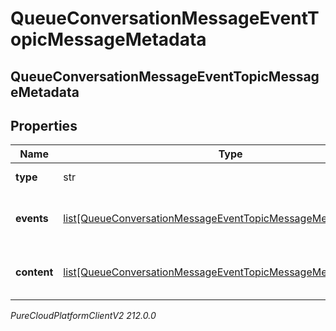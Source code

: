 # QueueConversationMessageEventTopicMessageMetadata

## QueueConversationMessageEventTopicMessageMetadata

## Properties

|Name | Type | Description | Notes|
|------------ | ------------- | ------------- | -------------|
| **type** | str | Message type. | [optional] |
| **events** | [list[QueueConversationMessageEventTopicMessageMetadataEvent]](QueueConversationMessageEventTopicMessageMetadataEvent) | List of message events, if any | [optional] |
| **content** | [list[QueueConversationMessageEventTopicMessageMetadataContent]](QueueConversationMessageEventTopicMessageMetadataContent) | List of message content, if any | [optional] |



_PureCloudPlatformClientV2 212.0.0_
